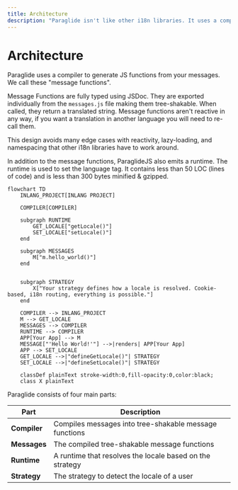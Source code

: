```yaml
---
title: Architecture
description: "Paraglide isn't like other i18n libraries. It uses a compiler to generate translations. Learn more about it here."
---
```


# Architecture

Paraglide uses a compiler to generate JS functions from your messages. We call these "message functions".

Message Functions are fully typed using JSDoc. They are exported individually from the `messages.js` file making them tree-shakable. When called, they return a translated string. Message functions aren't reactive in any way, if you want a translation in another language you will need to re-call them.

This design avoids many edge cases with reactivity, lazy-loading, and namespacing that other i18n libraries have to work around.

In addition to the message functions, ParaglideJS also emits a runtime. The runtime is used to set the language tag. It contains less than 50 LOC (lines of code) and is less than 300 bytes minified & gzipped.

```mermaid
flowchart TD
    INLANG_PROJECT[INLANG PROJECT]

    COMPILER[COMPILER]

    subgraph RUNTIME
        GET_LOCALE["getLocale()"]
        SET_LOCALE["setLocale()"]
    end

    subgraph MESSAGES
        M["m.hello_world()"]
    end


    subgraph STRATEGY
        X["Your strategy defines how a locale is resolved. Cookie-based, i18n routing, everything is possible."]
    end

    COMPILER --> INLANG_PROJECT
    M --> GET_LOCALE
    MESSAGES --> COMPILER
    RUNTIME --> COMPILER
    APP[Your App] --> M
    MESSAGE["'Hello World!'"] -->|renders| APP[Your App]
    APP --> SET_LOCALE
    GET_LOCALE -->|"defineGetLocale()"| STRATEGY
    SET_LOCALE -->|"defineSetLocale()"| STRATEGY

    classDef plainText stroke-width:0,fill-opacity:0,color:black;
    class X plainText
```

Paraglide consists of four main parts:

| Part                  | Description                                                                                                                  |
| --------------------- | ---------------------------------------------------------------------------------------------------------------------------- |
| **Compiler**          | Compiles messages into tree-shakable message functions                                                                       |
| **Messages**          | The compiled tree-shakable message functions                                                                                 |
| **Runtime**           | A runtime that resolves the locale based on the strategy                                                                     |
| **Strategy**          | The strategy to detect the locale of a user                                                                                  |